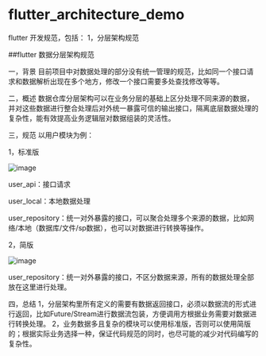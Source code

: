 # flutter_architecture_demo

flutter 开发规范，包括：
1，分层架构规范

##flutter 数据分层架构规范

一，背景
目前项目中对数据处理的部分没有统一管理的规范，比如同一个接口请求和数据解析出现在多个地方，修改一个接口需要多处查找修改等等。

二，概述
数据仓库分层架构可以在业务分层的基础上区分处理不同来源的数据，并对这些数据进行整合处理后对外统一暴露可信的输出接口，隔离底层数据处理的复杂性，能有效提高业务逻辑层对数据组装的灵活性。

三，规范
以用户模块为例：

1，标准版

![image](https://user-images.githubusercontent.com/22269028/215697224-f0342105-3840-4689-8423-5cb7dfe58909.png)


user_api：接口请求

user_local：本地数据处理

user_repository：统一对外暴露的接口，可以聚合处理多个来源的数据，比如网络/本地（数据库/文件/sp数据），也可以对数据进行转换等操作。

2，简版

![image](https://user-images.githubusercontent.com/22269028/215697284-6689b566-6ede-42d5-8839-ed58d7f40439.png)

user_repository：统一对外暴露的接口，不区分数据来源，所有的数据处理全部放在这里进行处理。

四，总结
1，分层架构里所有定义的需要有数据返回接口，必须以数据流的形式进行返回，比如Future/Stream进行数据流包装，方便调用方根据业务需要对数据进行转换处理。
2，业务数据多且复杂的模块可以使用标准版，否则可以使用简版的；根据实际业务选择一种，保证代码规范的同时，也尽可能的减少对代码编写的复杂性。
